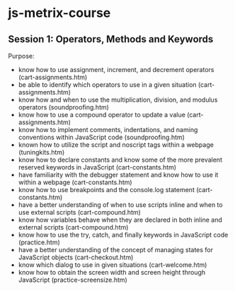 # js-metrix-course

## Session 1: Operators, Methods and Keywords
Purpose: 
- know how to use assignment, increment, and decrement operators (cart-assignments.htm)
- be able to identify which operators to use in a given situation (cart-assignments.htm)
- know how and when to use the multiplication, division, and modulus operators (soundproofing.htm)
- know how to use a compound operator to update a value (cart-assignments.htm)
- know how to implement comments, indentations, and naming conventions within JavaScript code (soundproofing.htm)
- known how to utilize the script and noscript tags within a webpage (tuningkits.htm)
- know how to declare constants and know some of the more prevalent reserved keywords in JavaScript (cart-constants.htm)
- have familiarity with the debugger statement and know how to use it within a webpage (cart-constants.htm)
- know how to use breakpoints and the console.log statement (cart-constants.htm)
- have a better understanding of when to use scripts inline and when to use external scripts (cart-compound.htm)
- know how variables behave when they are declared in both inline and external scripts (cart-compound.htm)
- know how to use the try, catch, and finally keywords in JavaScript code (practice.htm)
- have a better understanding of the concept of managing states for JavaScript objects (cart-checkout.htm)
- know which dialog to use in given situations (cart-welcome.htm)
- know how to obtain the screen width and screen height through JavaScript (practice-screensize.htm)